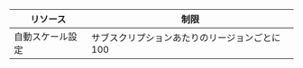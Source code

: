 
| リソース | 制限 |
| --- | --- |
| 自動スケール設定 |サブスクリプションあたりのリージョンごとに 100 |



<!--HONumber=Nov16_HO3-->


